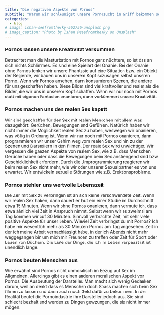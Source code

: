```yaml
---
title: "Die negativen Aspekte von Pornos"
subtitle: "Warum wir schleunigst unsere Pornosucht in Griff bekommen sollten"
categories:
  - blog
# image: ishan-seefromthesky-562756-unsplash.png
# image_caption: "Photo by Ishan @seefromthesky on Unsplash"
---
```


### Pornos lassen unsere Kreativität verkümmen

Betrachtet man die Masturbation mit Pornos ganz nüchtern, so ist das an sich nichts Schlimmes. Es sind eine Spielart der Onanie. Bei der Onanie ohne Pornos lenken wir unsere Phantasie auf eine Situation bzw. ein Objekt der Begierde, wir bauen uns in unserem Kopf
sozusagen selbst unseren Porno. Wenn wir Pornos ansehen, dann konsumieren Szenen, die andere für uns geschaffen haben. Diese Bilder sind viel kraftvoller und realer als die Bilder, die wir uns in unserem Kopf schaffen. Wenn wir nur noch mit Pornos statt mit eigenen Fantasien onanieren, dann verkümmert unsere Kreativität.

### Pornos machen uns den realen Sex kaputt

Wir sind geschaffen für den Sex mit realen Menschen mit allem was dazugehört:
Gerüchen, Bewegungen und Gefühlen. Natürlich haben wir nicht immer die Möglichkeit realen Sex zu haben, weswegen wir onanieren, was völlig in Ordnung ist. Wenn wir nur noch mit Pornos onanieren, dann programmieren wir unser Gehirn weg vom realen Sex und hin zu den Szenen und Darstellern in den Filmen. Der reale Sex wird unwichtiger. Wir vergessen die ganzen Aspekte von realem Sex, wie z.B. dass Menschen Gerüche haben oder dass die Bewegungen beim Sex anstrengend sind bzw Geschicklichkeit erfordern. Durch die Umprogrammierung reagieren wir beim realen Sex nicht mehr, wie wir oder unserer Sexualpartner es von uns erwartet. Wir entwickeln sexuelle Störungen wie z.B. Erektionsprobleme.

### Pornos stehlen uns wertvolle Lebenszeit

Die Zeit mit Sex zu verbringen ist an sich keine verschwendete Zeit. Wenn wir realen Sex haben, dann dauert er laut ein einer Studie im Durchschnitt etwa 15 Minuten. Wenn wir ohne Pornos onanieren, dann vermute ich, dass etwa ähnlich viel Zeit in Anspruch nimmt. Selbst wenn wir es zweimal am Tag kommen wir auf 30 Minuten. Sinnvoll verbrachte Zeit, mit sehr viele positive Aspekte für unser Leben. Wieviel Zeit verbringst du mit Pornos? Ich habe mir wesentlich mehr als 30 Minuten Pornos am Tag angesehen. Zeit in der ich meine Arbeit vernachlässigt habe, in der ich Abends nicht mehr weggegangen bin um mich mir Freunden zu treffen oder Zeit für Sport oder Lesen von Büchern. Die Liste der Dinge, die ich im Leben verpasst ist ist unendlich lange.

### Pornos beuten Menschen aus

Wie erwähnt sind Pornos nicht unmoralisch im Bezug auf Sex im Allgmeinen. Allerdings gibt es einen anderen moralischen Aspekt von Pornos: Die Ausbeutung der Darsteller.
Man macht sich wenig Gedanken darum, weil an denkt dass es Menschen doch Spass machen sich beim Sex filmen zu lassen und dann auch noch Geld dafür zu bekommen. In der Realität beutet die Pornoindustrie ihre Darsteller jedoch aus. Sie sind schlecht bezhalt und werden zu Dingen gewzungen, die sie nicht immer mögen.
